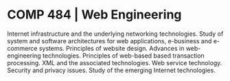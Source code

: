 # COMP 484 | Web Engineering

Internet infrastructure and the underlying networking technologies. Study of system and software architectures for web applications, e-business and e-commerce systems. Principles of website design. Advances in web-engineering technologies. Principles of web-based based transaction processing. XML and the associated technologies. Web service technology. Security and privacy issues. Study of the emerging Internet technologies. 
